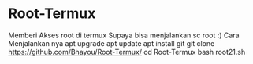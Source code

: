 # Root-Termux
Memberi Akses root di termux Supaya bisa menjalankan sc root :)
Cara Menjalankan nya
apt upgrade
apt update
apt install git
git clone https://github.com/Bhayou/Root-Termux/
cd Root-Termux
bash root21.sh
